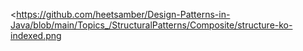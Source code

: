 <https://github.com/heetsamber/Design-Patterns-in-Java/blob/main/Topics_/StructuralPatterns/Composite/structure-ko-indexed.png
